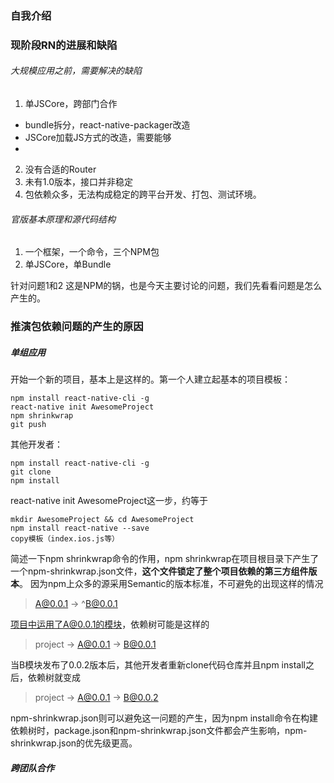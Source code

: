 ### 自我介绍


### 现阶段RN的进展和缺陷

###### 大规模应用之前，需要解决的缺陷
1. 单JSCore，跨部门合作
 - bundle拆分，react-native-packager改造
 - JSCore加载JS方式的改造，需要能够
 -

2. 没有合适的Router
3. 未有1.0版本，接口并非稳定
4. 包依赖众多，无法构成稳定的跨平台开发、打包、测试环境。

###### 官版基本原理和源代码结构
1. 一个框架，一个命令，三个NPM包
2. 单JSCore，单Bundle

针对问题1和2
这是NPM的锅，也是今天主要讨论的问题，我们先看看问题是怎么产生的。


### 推演包依赖问题的产生的原因
##### 单组应用
开始一个新的项目，基本上是这样的。第一个人建立起基本的项目模板：

    npm install react-native-cli -g
    react-native init AwesomeProject
    npm shrinkwrap
    git push

其他开发者：

    npm install react-native-cli -g
    git clone
    npm install

react-native init AwesomeProject这一步，约等于

    mkdir AwesomeProject && cd AwesomeProject
    npm install react-native --save
    copy模板（index.ios.js等）

简述一下npm shrinkwrap命令的作用，npm shrinkwrap在项目根目录下产生了一个npm-shrinkwrap.json文件，<b>这个文件锁定了整个项目依赖的第三方组件版本</b>。
因为npm上众多的源采用Semantic的版本标准，不可避免的出现这样的情况
> A@0.0.1 -> ^B@0.0.1

项目中运用了A@0.0.1的模块，依赖树可能是这样的
> project -> A@0.0.1 -> B@0.0.1

当B模块发布了0.0.2版本后，其他开发者重新clone代码仓库并且npm install之后，依赖树就变成
> project -> A@0.0.1 -> B@0.0.2

npm-shrinkwrap.json则可以避免这一问题的产生，因为npm install命令在构建依赖树时，package.json和npm-shrinkwrap.json文件都会产生影响，npm-shrinkwrap.json的优先级更高。

##### 跨团队合作

#####
